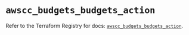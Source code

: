 # `awscc_budgets_budgets_action`

Refer to the Terraform Registry for docs: [`awscc_budgets_budgets_action`](https://registry.terraform.io/providers/hashicorp/awscc/0.70.0/docs/resources/budgets_budgets_action).

